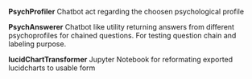**PsychProfiler**
Chatbot act regarding the choosen psychological profile

**PsychAnswerer**
Chatbot like utility returning answers from different psychoprofiles for chained questions.
For testing question chain and labeling purpose.

**lucidChartTransformer**
Jupyter Notebook for reformating exported lucidcharts to usable form 

